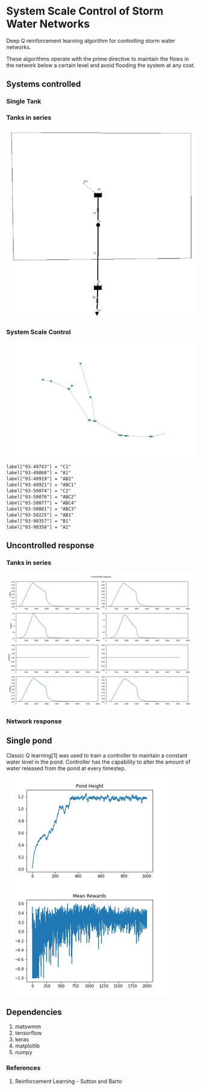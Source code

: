 # System Scale Control of Storm Water Networks
Deep Q reinforcement learning algorithm for controlling storm water networks. 

These algorithms operate with the prime directive to maintain the flows in the network below a certain level and avoid flooding the system at any cost.

## Systems controlled

### Single Tank
### Tanks in series
![tanks_series](tanks_in_series/series_network.JPG "Tanks in series")
### System Scale Control

![aa_network](aa_network_controller/system_network.png)

```
label["93-49743"] = "C1"
label["93-49868"] = "A1"
label["93-49919"] = "AB2"
label["93-49921"] = "ABC1"
label["93-50074"] = "C2"
label["93-50076"] = "ABC2"
label["93-50077"] = "ABC4"
label["93-50081"] = "ABC3"
label["93-50225"] = "AB1"
label["93-90357"] = "B1"
label["93-90358"] = "A2"
```


## Uncontrolled response

### Tanks in series
![uncon_response](tanks_in_series/series_uncontrolled.jpeg "Uncontrolled response during storm event")

### Network response


## Single pond
Classic Q learning[1] was used to train a controller to maintain a constant water level in the pond. Controller has the capability to alter the amount of water released from the pond at every timestep.

![singletank](single_tank/pond_height.jpg "Trained controller maintaining height")
![avg_reward](single_tank/mean_rewards.jpg "Improvement of average reward acheived by the agent per each episode")

## Dependencies
1. matswmm
2. tensorflow
3. keras
4. matplotlib
5. numpy

### References
1. Reinforcement Learning - Sutton and Barto
